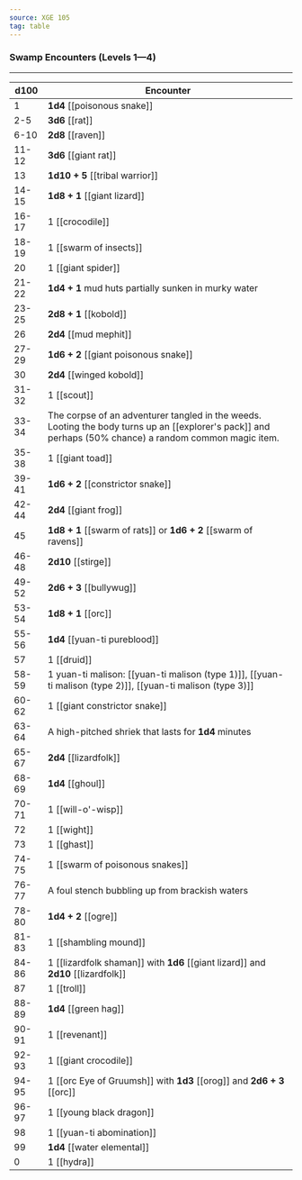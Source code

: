 ```yaml
---
source: XGE 105
tag: table
---
```


### Swamp Encounters (Levels 1—4)
---
|d100|Encounter|
|----|------------|
|1|**1d4** [[poisonous snake]]|
|2-5|**3d6** [[rat]]|
|6-10|**2d8** [[raven]]|
|11-12|**3d6** [[giant rat]]|
|13|**1d10 + 5** [[tribal warrior]]|
|14-15|**1d8 + 1** [[giant lizard]]|
|16-17|1 [[crocodile]]|
|18-19|1 [[swarm of insects]]|
|20|1 [[giant spider]]|
|21-22|**1d4 + 1** mud huts partially sunken in murky water|
|23-25|**2d8 + 1** [[kobold]]|
|26|**2d4** [[mud mephit]]|
|27-29|**1d6 + 2** [[giant poisonous snake]]|
|30|**2d4** [[winged kobold]]|
|31-32|1 [[scout]]|
|33-34|The corpse of an adventurer tangled in the weeds. Looting the body turns up an [[explorer's pack]] and perhaps (50% chance) a random common magic item.|
|35-38|1 [[giant toad]]|
|39-41|**1d6 + 2** [[constrictor snake]]|
|42-44|**2d4** [[giant frog]]|
|45|**1d8 + 1** [[swarm of rats]] or **1d6 + 2** [[swarm of ravens]]|
|46-48|**2d10** [[stirge]]|
|49-52|**2d6 + 3** [[bullywug]]|
|53-54|**1d8 + 1** [[orc]]|
|55-56|**1d4** [[yuan-ti pureblood]]|
|57|1 [[druid]]|
|58-59|1 yuan-ti malison: [[yuan-ti malison (type 1)]], [[yuan-ti malison (type 2)]], [[yuan-ti malison (type 3)]]|
|60-62|1 [[giant constrictor snake]]|
|63-64|A high-pitched shriek that lasts for **1d4** minutes|
|65-67|**2d4** [[lizardfolk]]|
|68-69|**1d4** [[ghoul]]|
|70-71|1 [[will-o'-wisp]]|
|72|1 [[wight]]|
|73|1 [[ghast]]|
|74-75|1 [[swarm of poisonous snakes]]|
|76-77|A foul stench bubbling up from brackish waters|
|78-80|**1d4 + 2** [[ogre]]|
|81-83|1 [[shambling mound]]|
|84-86|1 [[lizardfolk shaman]] with **1d6** [[giant lizard]] and **2d10** [[lizardfolk]]|
|87|1 [[troll]]|
|88-89|**1d4** [[green hag]]|
|90-91|1 [[revenant]]|
|92-93|1 [[giant crocodile]]|
|94-95|1 [[orc Eye of Gruumsh]] with **1d3** [[orog]] and **2d6 + 3** [[orc]]|
|96-97|1 [[young black dragon]]|
|98|1 [[yuan-ti abomination]]|
|99|**1d4** [[water elemental]]|
|0|1 [[hydra]]|
